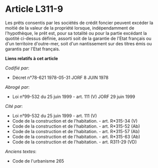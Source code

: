 # Article L311-9

Les prêts consentis par les sociétés de crédit foncier peuvent excéder la moitié de la valeur de la propriété lorsque,
indépendamment de l'hypothèque, le prêt est, pour sa totalité ou pour la partie excédant la quotité ci-dessus définie,
assorti soit de la garantie de l'Etat français ou d'un territoire d'outre-mer, soit d'un nantissement sur des titres émis ou
garantis par l'Etat français.

**Liens relatifs à cet article**

_Codifié par_:

  - Décret n°78-621 1978-05-31 JORF 8 JUIN 1978

_Abrogé par_:

  - Loi n°99-532 du 25 juin 1999 - art. 111 (V) JORF 29 juin 1999

_Cité par_:

  - Loi n°99-532 du 25 juin 1999 - art. 111 (V)
  - Code de la construction et de l'habitation. - art. R*315-34 (V)
  - Code de la construction et de l'habitation. - art. R*315-52 (Ab)
  - Code de la construction et de l'habitation. - art. R*315-57 (Ab)
  - Code de la construction et de l'habitation. - art. R*315-63 (Ab)
  - Code de la construction et de l'habitation. - art. R311-29 (VD)

_Anciens textes_:

  - Code de l'urbanisme 265
